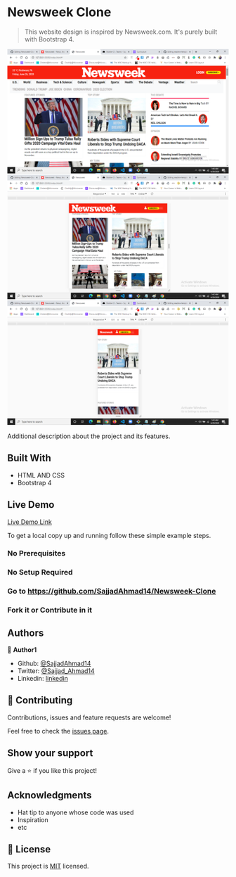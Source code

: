 # Newsweek Clone

> This website design is inspired by Newsweek.com. It's purely built with Bootstrap 4.

![Large Viewport Screen shot](./assets/images/lg-view.png)
![Medium Viewport Screen shot](./assets/images/md-view.png)
![Small Viewport Screen shot](./assets/images/sm-view.png)

Additional description about the project and its features.

## Built With

- HTML AND CSS
- Bootstrap 4

## Live Demo

[Live Demo Link](https://rawcdn.githack.com/SajjadAhmad14/Newsweek-Clone/966a1acb3041ec0da631194c812e1cb5b7ba4abe/index.html)

To get a local copy up and running follow these simple example steps.

### No Prerequisites

### No Setup Required

### Go to https://github.com/SajjadAhmad14/Newsweek-Clone

### Fork it or Contribute in it

## Authors

👤 **Author1**

- Github: [@SajjadAhmad14](https://github.com/SajjadAhmad14)
- Twitter: [@Sajjad_Ahmad14](https://twitter.com/Sajjad_Ahmad14)
- Linkedin: [linkedin](https://www.linkedin.com/in/sajjad-ahmad-86102117a/)


## 🤝 Contributing

Contributions, issues and feature requests are welcome!

Feel free to check the [issues page](https://github.com/SajjadAhmad14/Newsweek-Clone/issues).

## Show your support

Give a ⭐️ if you like this project!

## Acknowledgments

- Hat tip to anyone whose code was used
- Inspiration
- etc

## 📝 License

This project is [MIT](lic.url) licensed.
